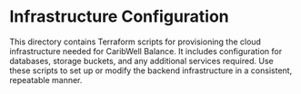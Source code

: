 # Infrastructure Configuration

This directory contains Terraform scripts for provisioning the cloud infrastructure needed for CaribWell Balance. It includes configuration for databases, storage buckets, and any additional services required. Use these scripts to set up or modify the backend infrastructure in a consistent, repeatable manner.
